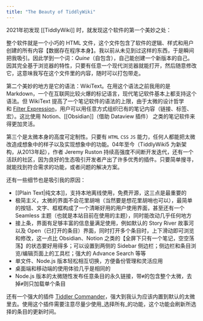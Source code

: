 ```yaml
---
title: "The Beauty of TiddlyWiki"
---
```


2021年初发现 [[TiddlyWiki]] 时，就发现这个软件的第一个美妙之处：

整个软件就是一个小巧的 HTML 文件，这个文件包含了软件的逻辑、样式和用户创建的所有内容【数据存在程序本身】。我以前从未见到过这样的东西，于是瞬间把我吸引。因此学到一个词：_Quine_（自包含），自己能创建一个新版本的自己。因其完全基于浏览器的特性，只要有任意一个现代浏览器就能打开，然后随意修改它，这意味我写在这个文件里的内容，随时可以打包带走。

第二个美妙的地方是它的语法：WikiText。在用这个语法之前我用的是 Markdown，一个在互联网比较火爆的标记语言，现代笔记软件基本上都支持这个语法。但 WikiText 提高了一个笔记软件的语法的上限，由于太微的设计哲学和 [Filter Expression](https://tiddlywiki.com/#Filter%20Expression)，用户可以用任意方式组织已有的笔记内容（链接、标签、宏）。这比使用 Notion、[[Obsidian]]（借助 Dataview 插件） 之类的笔记软件来得更加灵活。

第三个是太微本身的高度可定制性。只要有 `HTML` `CSS` `JS` 能力，任何人都能把太微改造成想象中的样子以及实现想象中的功能。04年至今（TiddlyWiki5 为新架构，从2013年起），作者 Jeremy Ruston 持续高强度不间断开发迭代，还有一个活跃的社区，因为良好的生态吸引开发者产出了许多优秀的插件。只要简单搜寻，就能找到符合需求的功能，或者问题的解决方案。

还有一些细节也是吸引我的原因：

- [[Plain Text|纯文本]]，支持本地离线使用，免费开源，这三点是最重要的
- 极简主义，太微的界面不会花里胡哨（当然要是想花里胡哨也可以），最简单的按钮、文字、框框构成了一个清晰好用的用户使用界面，甚至还有一个 Seamless 主题（也就是本站目前在使用的主题），同时能改动几乎任何地方
- 接上条，界面有足够丰富的信息量满足使用，例如默认的 Story River 故事河以及 Open（已打开的条目）界面，同时打开多个条目时，上下滑动即可浏览和修改，这一点比 Obsidian、Notion 之类的【全屏下只有一个笔记，空空荡荡】的状态要好用得多；可以设置到两侧的 Sidebar 侧边栏；侧边栏和条目浏览/编辑页面上的工具栏；强大的 Advance Search 等等
- 单文件、Node.js 版本轻松相互切换，方便备份管理和灵活应用
- 桌面端和移动端的使用体验几乎是相同的
- Node.js 版本的太微随性发布任意条目的永久链接，带`#`的包含整个太微，去掉`#`则只加载单个条目

还有一个强大的插件 [Tiddler Commander](https://kookma.github.io/TW-Commander/)，强大到我认为应该内置到默认的太微里去。使用这个插件需要注意尽量少使用_选择所有_的功能，这个功能会刷新所选择的条目的更新时间。